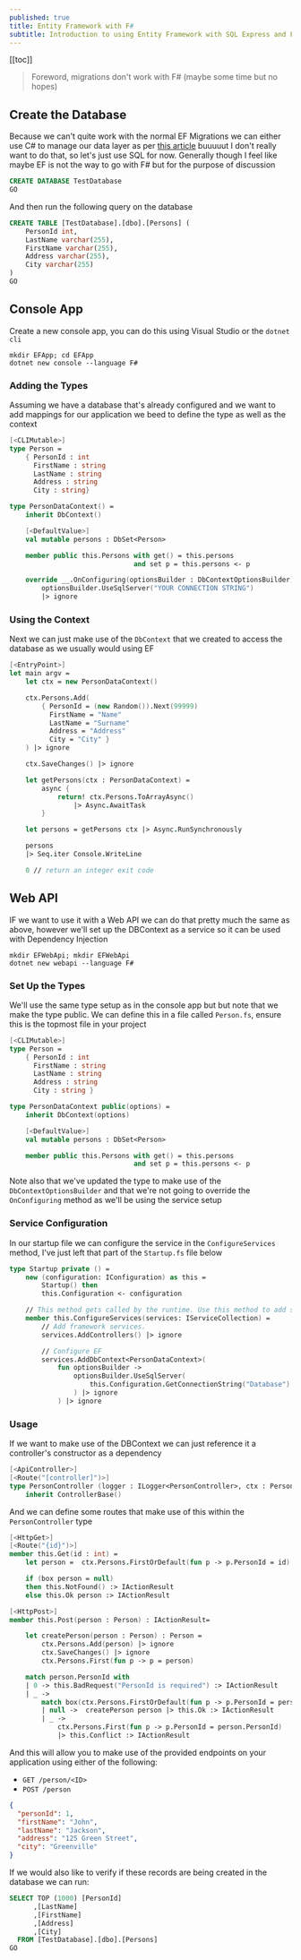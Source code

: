 ```yaml
---
published: true
title: Entity Framework with F#
subtitle: Introduction to using Entity Framework with SQL Express and F# Console Apps and Web APIs
---
```


[[toc]]


> Foreword, migrations don't work with F# (maybe some time but no hopes)

## Create the Database

Because we can't quite work with the normal EF Migrations we can either use C# to manage our data layer as per [this article](https://codeburst.io/creating-a-f-data-layer-using-entity-framework-core-746ec17d49e5) buuuuut I don't really want to do that, so let's just use SQL for now. Generally though I feel like maybe EF is not the way to go with F# but for the purpose of discussion

```sql
CREATE DATABASE TestDatabase
GO
```

And then run the following query on the database

```sql
CREATE TABLE [TestDatabase].[dbo].[Persons] (
    PersonId int,
    LastName varchar(255),
    FirstName varchar(255),
    Address varchar(255),
    City varchar(255)
)
GO
```

## Console App

Create a new console app, you can do this using Visual Studio or the `dotnet cli`

```
mkdir EFApp; cd EFApp
dotnet new console --language F#
```

### Adding the Types

Assuming we have a database that's already configured and we want to add mappings for our application we beed to define the type as well as the context

```fs
[<CLIMutable>]
type Person =
    { PersonId : int
      FirstName : string
      LastName : string
      Address : string
      City : string}

type PersonDataContext() =
    inherit DbContext()

    [<DefaultValue>]
    val mutable persons : DbSet<Person>

    member public this.Persons with get() = this.persons
                               and set p = this.persons <- p

    override __.OnConfiguring(optionsBuilder : DbContextOptionsBuilder) =
        optionsBuilder.UseSqlServer("YOUR CONNECTION STRING")
        |> ignore
```

### Using the Context

Next we can just make use of the `DbContext` that we created to access the database as we usually would using EF

```fs
[<EntryPoint>]
let main argv =
    let ctx = new PersonDataContext()

    ctx.Persons.Add(
        { PersonId = (new Random()).Next(99999)
          FirstName = "Name"
          LastName = "Surname"
          Address = "Address"
          City = "City" }
    ) |> ignore

    ctx.SaveChanges() |> ignore

    let getPersons(ctx : PersonDataContext) =
        async {
            return! ctx.Persons.ToArrayAsync()
                |> Async.AwaitTask
        }

    let persons = getPersons ctx |> Async.RunSynchronously

    persons
    |> Seq.iter Console.WriteLine

    0 // return an integer exit code
```

## Web API

IF we want to use it with a Web API we can do that pretty much the same as above, however we'll set up the DBContext as a service so it can be used with Dependency Injection

```
mkdir EFWebApi; mkdir EFWebApi
dotnet new webapi --language F#
```

### Set Up the Types

We'll use the same type setup as in the console app but but note that we make the type public. We can define this in a file called `Person.fs`, ensure this is the topmost file in your project

```fs
[<CLIMutable>]
type Person =
    { PersonId : int
      FirstName : string
      LastName : string
      Address : string
      City : string }

type PersonDataContext public(options) =
    inherit DbContext(options)

    [<DefaultValue>]
    val mutable persons : DbSet<Person>

    member public this.Persons with get() = this.persons
                               and set p = this.persons <- p
```

Note also that we've updated the type to make use of the `DbContextOptionsBuilder` and that we're not going to override the `OnConfiguring` method as we'll be using the service setup

### Service Configuration

In our startup file we can configure the service in the `ConfigureServices` method, I've just left that part of the `Startup.fs` file below

```fs
type Startup private () =
    new (configuration: IConfiguration) as this =
        Startup() then
        this.Configuration <- configuration

    // This method gets called by the runtime. Use this method to add services to the container.
    member this.ConfigureServices(services: IServiceCollection) =
        // Add framework services.
        services.AddControllers() |> ignore

        // Configure EF
        services.AddDbContext<PersonDataContext>(
            fun optionsBuilder ->
                optionsBuilder.UseSqlServer(
                    this.Configuration.GetConnectionString("Database")
                ) |> ignore
            ) |> ignore
```

### Usage

If we want to make use of the DBContext we can just reference it a controller's constructor as a dependency

```fs
[<ApiController>]
[<Route("[controller]")>]
type PersonController (logger : ILogger<PersonController>, ctx : PersonDataContext) =
    inherit ControllerBase()
```

And we can define some routes that make use of this within the `PersonController` type

```fs
[<HttpGet>]
[<Route("{id}")>]
member this.Get(id : int) =
    let person =  ctx.Persons.FirstOrDefault(fun p -> p.PersonId = id)

    if (box person = null)
    then this.NotFound() :> IActionResult
    else this.Ok person :> IActionResult

[<HttpPost>]
member this.Post(person : Person) : IActionResult=

    let createPerson(person : Person) : Person =
        ctx.Persons.Add(person) |> ignore
        ctx.SaveChanges() |> ignore
        ctx.Persons.First(fun p -> p = person)

    match person.PersonId with
    | 0 -> this.BadRequest("PersonId is required") :> IActionResult
    | _ ->
        match box(ctx.Persons.FirstOrDefault(fun p -> p.PersonId = person.PersonId)) with
        | null ->  createPerson person |> this.Ok :> IActionResult
        | _ ->
            ctx.Persons.First(fun p -> p.PersonId = person.PersonId)
            |> this.Conflict :> IActionResult
```

And this will allow you to make use of the provided endpoints on your application using either of the following:

- `GET /person/<ID>`
- `POST /person`

```json
{
  "personId": 1,
  "firstName": "John",
  "lastName": "Jackson",
  "address": "125 Green Street",
  "city": "Greenville"
}
```

If we would also like to verify if these records are being created in the database we can run:

```sql
SELECT TOP (1000) [PersonId]
      ,[LastName]
      ,[FirstName]
      ,[Address]
      ,[City]
  FROM [TestDatabase].[dbo].[Persons]
GO
```
